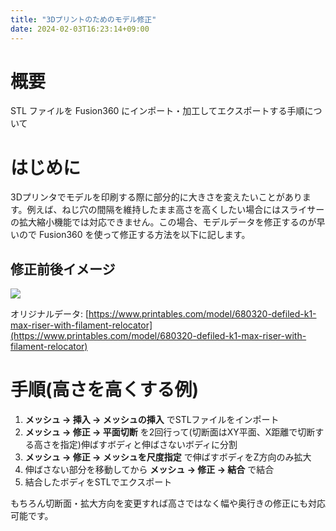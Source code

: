 ```yaml
---
title: "3Dプリントのためのモデル修正"
date: 2024-02-03T16:23:14+09:00
---
```


# 概要

STL ファイルを Fusion360 にインポート・加工してエクスポートする手順について

# はじめに

3Dプリンタでモデルを印刷する際に部分的に大きさを変えたいことがあります。例えば、ねじ穴の間隔を維持したまま高さを高くしたい場合にはスライサーの拡大縮小機能では対応できません。この場合、モデルデータを修正するのが早いので Fusion360 を使って修正する方法を以下に記します。

## 修正前後イメージ

![](../../media/stl_modification_0.jpg)

オリジナルデータ: [https://www.printables.com/model/680320-defiled-k1-max-riser-with-filament-relocator](https://www.printables.com/model/680320-defiled-k1-max-riser-with-filament-relocator)

# 手順(高さを高くする例)

1. **メッシュ -> 挿入 -> メッシュの挿入** でSTLファイルをインポート
2. **メッシュ -> 修正 -> 平面切断** を2回行って(切断面はXY平面、X距離で切断する高さを指定)伸ばすボディと伸ばさないボディに分割
3. **メッシュ -> 修正 -> メッシュを尺度指定** で伸ばすボディをZ方向のみ拡大
4. 伸ばさない部分を移動してから **メッシュ -> 修正 -> 結合** で結合
5. 結合したボディをSTLでエクスポート

もちろん切断面・拡大方向を変更すれば高さではなく幅や奥行きの修正にも対応可能です。
